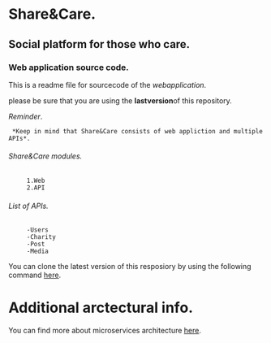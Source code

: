 # Share&Care.
## Social platform for those who care.
### Web application source code.
 This is a readme file for sourcecode of the *webapplication*.

 please be sure that you are using the **lastversion**of this repository.

 *Reminder*.
    
     *Keep in mind that Share&Care consists of web appliction and multiple APIs*.
###### Share&Care modules.
         1.Web
         2.API
###### List of APIs.
         -Users
         -Charity
         -Post
         -Media

You can clone the latest version of this resposiory by using the following command
 [here](https://github.com/hacker2/).
# Additional arctectural info.

You can find more about microservices architecture
 [here](https://github.com/hacker2/).
